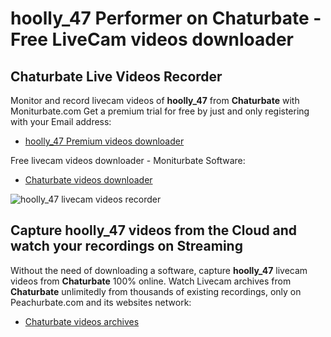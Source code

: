 # hoolly_47 Performer on Chaturbate - Free LiveCam videos downloader

## Chaturbate Live Videos Recorder

Monitor and record livecam videos of **hoolly_47** from **Chaturbate** with Moniturbate.com
Get a premium trial for free by just and only registering with your Email address:
* [hoolly_47 Premium videos downloader](https://moniturbate.com/request-demo-licence-key.html)

Free livecam videos downloader - Moniturbate Software:
* [Chaturbate videos downloader](https://moniturbate.com/moniturbate-download-software.html)

![hoolly_47 livecam videos recorder](https://peachurnet.com/templates/moniturbate-software.png)


## Capture hoolly_47 videos from the Cloud and watch your recordings on Streaming

Without the need of downloading a software, capture **hoolly_47** livecam videos from **Chaturbate** 100% online.
Watch Livecam archives from **Chaturbate** unlimitedly from thousands of existing recordings, only on Peachurbate.com and its websites network:
* [Chaturbate videos archives](https://peachurnet.com/)